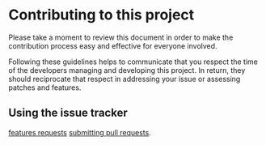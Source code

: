 # Contributing to this project

Please take a moment to review this document in order to make the contribution
process easy and effective for everyone involved.

Following these guidelines helps to communicate that you respect the time of
the developers managing and developing this project. In return,
they should reciprocate that respect in addressing your issue or assessing
patches and features.


## Using the issue tracker

[features requests](https://github.com/santoshshinde2012/node-boilerplate/discussions) 
[submitting pull requests](https://github.com/santoshshinde2012/node-boilerplate/pulls).

